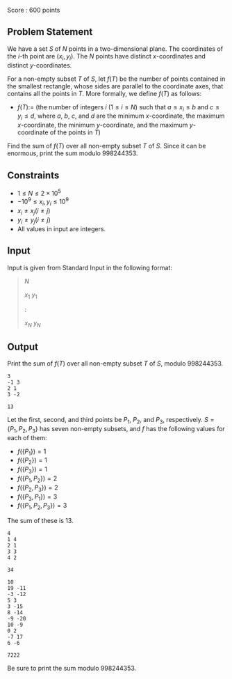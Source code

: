 Score : $600$ points

## Problem Statement

We have a set $S$ of $N$ points in a two-dimensional plane. The coordinates of the $i$-th point are $(x_i, y_i)$. The $N$ points have distinct $x$-coordinates and distinct $y$-coordinates.

For a non-empty subset $T$ of $S$, let $f(T)$ be the number of points contained in the smallest rectangle, whose sides are parallel to the coordinate axes, that contains all the points in $T$. More formally, we define $f(T)$ as follows:

- $f(T) :=$ (the number of integers $i$ $(1 \leq i \leq N)$ such that $a \leq x_i \leq b$ and $c \leq y_i \leq d$, where $a$, $b$, $c$, and $d$ are the minimum $x$-coordinate, the maximum $x$-coordinate, the minimum $y$-coordinate, and the maximum $y$-coordinate of the points in $T$)

Find the sum of $f(T)$ over all non-empty subset $T$ of $S$. Since it can be enormous, print the sum modulo $998244353$.

## Constraints

- $1 \leq N \leq 2 \times 10^5$
- $-10^9 \leq x_i, y_i \leq 10^9$
- $x_i \neq x_j (i \neq j)$
- $y_i \neq y_j (i \neq j)$
- All values in input are integers.

## Input

Input is given from Standard Input in the following format:

> $N$
> 
> $x_1$ $y_1$
> 
> $:$
> 
> $x_N$ $y_N$

## Output

Print the sum of $f(T)$ over all non-empty subset $T$ of $S$, modulo $998244353$.

```input1
3
-1 3
2 1
3 -2
```

```output1
13
```

Let the first, second, and third points be $P_1$, $P_2$, and $P_3$, respectively. $S = \{P_1, P_2, P_3\}$ has seven non-empty subsets, and $f$ has the following values for each of them:

- $f(\{P_1\}) = 1$
- $f(\{P_2\}) = 1$
- $f(\{P_3\}) = 1$
- $f(\{P_1, P_2\}) = 2$
- $f(\{P_2, P_3\}) = 2$
- $f(\{P_3, P_1\}) = 3$
- $f(\{P_1, P_2, P_3\}) = 3$

The sum of these is $13$.

```input2
4
1 4
2 1
3 3
4 2
```

```output2
34
```

```input3
10
19 -11
-3 -12
5 3
3 -15
8 -14
-9 -20
10 -9
0 2
-7 17
6 -6
```

```output3
7222
```

Be sure to print the sum modulo $998244353$.